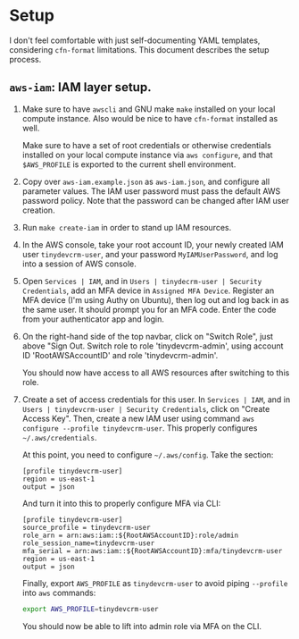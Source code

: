 # Setup

I don't feel comfortable with just self-documenting YAML templates, considering
`cfn-format` limitations. This document describes the setup process.

## `aws-iam`: IAM layer setup.

1.  Make sure to have `awscli` and GNU make `make` installed on your local
    compute instance. Also would be nice to have `cfn-format` installed as well.

    Make sure to have a set of root credentials or otherwise credentials
    installed on your local compute instance via `aws configure`, and that
    `$AWS_PROFILE` is exported to the current shell environment.

2.  Copy over `aws-iam.example.json` as `aws-iam.json`, and configure all
    parameter values. The IAM user password must pass the default AWS password
    policy. Note that the password can be changed after IAM user creation.

2.  Run `make create-iam` in order to stand up IAM resources.

3.  In the AWS console, take your root account ID, your newly created IAM user
    `tinydevcrm-user`, and your password `MyIAMUserPassword`, and log into a
    session of AWS console.

4.  Open `Services | IAM`, and in `Users | tinydecrm-user | Security
    Credentials`, add an MFA device in `Assigned MFA Device`. Register an MFA
    device (I'm using Authy on Ubuntu), then log out and log back in as the same
    user. It should prompt you for an MFA code. Enter the code from your
    authenticator app and login.

5.  On the right-hand side of the top navbar, click on "Switch Role", just above
    "Sign Out. Switch role to role 'tinydevcrm-admin', using account ID
    'RootAWSAccountID' and role 'tinydevcrm-admin'.

    You should now have access to all AWS resources after switching to this
    role.

6.  Create a set of access credentials for this user. In `Services | IAM`, and
    in `Users | tinydevcrm-user | Security Credentials`, click on "Create Access
    Key". Then, create a new IAM user using command `aws configure --profile
    tinydevcrm-user`. This properly configures `~/.aws/credentials`.

    At this point, you need to configure `~/.aws/config`. Take the section:

    ```text
    [profile tinydevcrm-user]
    region = us-east-1
    output = json
    ```

    And turn it into this to properly configure MFA via CLI:

    ```text
    [profile tinydevcrm-user]
    source_profile = tinydevcrm-user
    role_arn = arn:aws:iam::${RootAWSAccountID}:role/admin
    role_session_name=tinydevcrm-user
    mfa_serial = arn:aws:iam::${RootAWSAccountID}:mfa/tinydevcrm-user
    region = us-east-1
    output = json
    ```

    Finally, export `AWS_PROFILE` as `tinydevcrm-user` to avoid piping
    `--profile` into `aws` commands:

    ```bash
    export AWS_PROFILE=tinydevcrm-user
    ```

    You should now be able to lift into admin role via MFA on the CLI.
